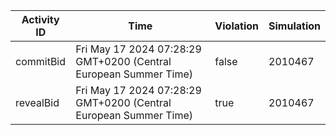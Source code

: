 | Activity ID | Time | Violation | Simulation |
| --- | --- | --- | --- |
| commitBid | Fri May 17 2024 07:28:29 GMT+0200 (Central European Summer Time) | false | 2010467 |
| revealBid | Fri May 17 2024 07:28:29 GMT+0200 (Central European Summer Time) | true | 2010467 |